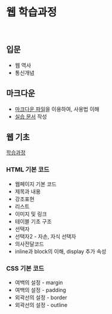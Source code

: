 # 웹 학습과정
<br/>

## 입문
- 웹 역사
- 통신개념

## 마크다운
- [마크다운 파일](a_asset/markdown.md)을 이용하여, 사용법 이해
- [실습 문서](a_asset/actualtest.md) 작성

## 웹 기초
[학습과정](b_basic/index.html)
<br />

### HTML 기본 코드
- 웹페이지 기본 코드
- 제목과 내용
- 강조표현
- 리스트
- 이미지 및 링크
- 테이블 기초 구조
- 선택자
- 선택자2 - 자손, 자식 선택자
- 의사전달코드
- inline과 block의 이해, display 추가 속성

### CSS 기본 코드
- 여백의 설정 - margin
- 여백의 설정 - padding
- 외곽선의 설정 - border
- 외곽선의 설정 - outline

